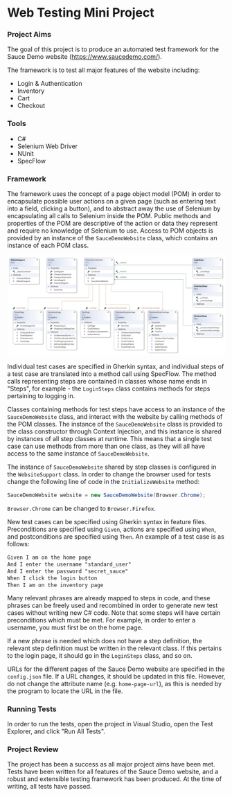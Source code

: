 # Web Testing Mini Project

### Project Aims

The goal of this project is to produce an automated test framework for the Sauce Demo website (https://www.saucedemo.com/).

The framework is to test all major features of the website including:

+ Login & Authentication
+ Inventory
+ Cart
+ Checkout

### Tools

+ C#
+ Selenium Web Driver
+ NUnit
+ SpecFlow

### Framework

The framework uses the concept of a page object model (POM) in order to encapsulate possible user actions on a given page (such as entering text into a field, clicking a button), and to abstract away the use of Selenium by encapsulating all calls to Selenium inside the POM. Public methods and properties of the POM are descriptive of the action or data they represent and require no knowledge of Selenium to use. Access to POM objects is provided by an instance of the `SauceDemoWebsite` class, which contains an instance of each POM class.

![](class_diagram.png)

Individual test cases are specified in Gherkin syntax, and individual steps of a test case are translated into a method call using SpecFlow. The method calls representing steps are contained in classes whose name ends in "Steps", for example - the `LoginSteps` class contains methods for steps pertaining to logging in.

Classes containing methods for test steps have access to an instance of the `SauceDemoWebsite` class, and interact with the website by calling methods of the POM classes. The instance of the `SauceDemoWebsite` class is provided to the class constructor through Context Injection, and this instance is shared by instances of all step classes at runtime. This means that a single test case can use methods from more than one class, as they will all have access to the same instance of `SauceDemoWebsite`.

The instance of `SauceDemoWebsite` shared by step classes is configured in the `WebsiteSupport` class. In order to change the browser used for tests change the following line of code in the `InitializeWebsite` method:

```csharp
SauceDemoWebsite website = new SauceDemoWebsite(Browser.Chrome);
```

`Browser.Chrome` can be changed to `Browser.Firefox`.

New test cases can be specified using Gherkin syntax in feature files. Preconditions are specified using `Given`, actions are specified using `When`, and postconditions are specified using `Then`. An example of a test case is as follows:

```gherkin
Given I am on the home page
And I enter the username "standard_user"
And I enter the password "secret_sauce"
When I click the login button
Then I am on the inventory page
```

Many relevant phrases are already mapped to steps in code, and these phrases can be freely used and recombined in order to generate new test cases without writing new C# code. Note that some steps will have certain preconditions which must be met. For example, in order to enter a username, you must first be on the home page.

If a new phrase is needed which does not have a step definition, the relevant step definition must be written in the relevant class. If this pertains to the login page, it should go in the `LoginSteps` class, and so on.

URLs for the different pages of the Sauce Demo website are specified in the `config.json` file. If a URL changes, it should be updated in this file. However, do not change the attribute name (e.g. `home-page-url`), as this is needed by the program to locate the URL in the file.

### Running Tests

In order to run the tests, open the project in Visual Studio, open the Test Explorer, and click "Run All Tests".

### Project Review

The project has been a success as all major project aims have been met. Tests have been written for all features of the Sauce Demo website, and a robust and extensible testing framework has been produced. At the time of writing, all tests have passed.